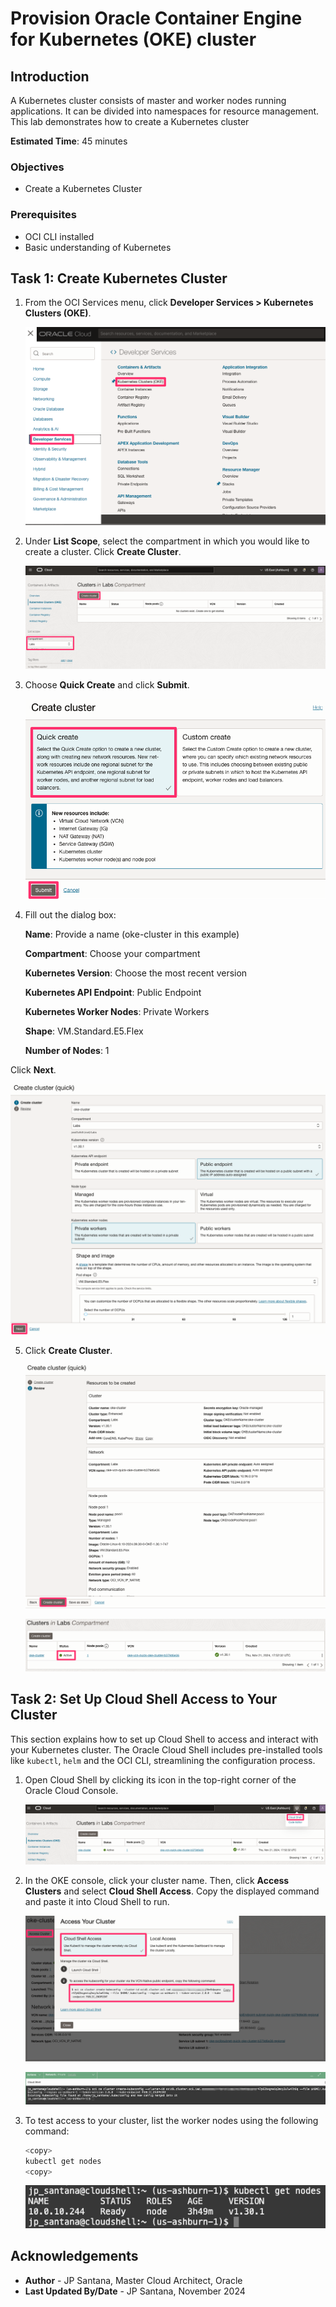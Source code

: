 # Provision Oracle Container Engine for Kubernetes (OKE) cluster

## Introduction

A Kubernetes cluster consists of master and worker nodes running applications. It can be divided into namespaces for resource management. This lab demonstrates how to create a Kubernetes cluster

**Estimated Time**: 45 minutes

### Objectives

- Create a Kubernetes Cluster

### Prerequisites

- OCI CLI installed
- Basic understanding of Kubernetes

## Task 1: Create Kubernetes Cluster

1. From the OCI Services menu, click **Developer Services > Kubernetes Clusters (OKE)**.

	![Image alt text](images/sample1.png)

2. Under **List Scope**, select the compartment in which you would like to create a cluster. Click **Create Cluster**.

	![Image alt text](images/sample2.png)

3. Choose **Quick Create** and click **Submit**.

	![Image alt text](images/sample3.png)

4. Fill out the dialog box:

	**Name**: Provide a name (oke-cluster in this example)

	**Compartment**: Choose your compartment

	**Kubernetes Version**: Choose the most recent version

	**Kubernetes API Endpoint**: Public Endpoint

	**Kubernetes Worker Nodes**: Private Workers

	**Shape**: VM.Standard.E5.Flex

	**Number of Nodes**: 1

Click **Next**.

  ![Image alt text](images/sample4.png)

5. Click **Create Cluster**.

	![Image alt text](images/sample5.png)

	![Image alt text](images/sample6.png)

## Task 2: Set Up Cloud Shell Access to Your Cluster

This section explains how to set up Cloud Shell to access and interact with your Kubernetes cluster. The Oracle Cloud Shell includes pre-installed tools like `kubectl`, `helm` and the OCI CLI, streamlining the configuration process.

1. Open Cloud Shell by clicking its icon in the top-right corner of the Oracle Cloud Console.

	![Image alt text](images/sample7.png)

2. In the OKE console, click your cluster name. Then, click **Access Clusters** and select **Cloud Shell Access**. Copy the displayed command and paste it into Cloud Shell to run.

	![Image alt text](images/sample8.png)

	![Image alt text](images/sample9.png)

3. To test access to your cluster, list the worker nodes using the following command:

	```bash
	<copy>
	kubectl get nodes
	<copy>
	```

	![Image alt text](images/sample10.png)

## Acknowledgements

- **Author** - JP Santana, Master Cloud Architect, Oracle
- **Last Updated By/Date** - JP Santana, November 2024
